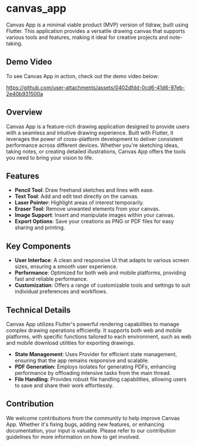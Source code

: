 # canvas_app

Canvas App is a minimal viable product (MVP) version of tldraw, built using Flutter. This application provides a versatile drawing canvas that supports various tools and features, making it ideal for creative projects and note-taking.

## Demo Video

To see Canvas App in action, check out the demo video below:

https://github.com/user-attachments/assets/0402dfdd-0cd6-41d6-97eb-2e40b931500a




## Overview

Canvas App is a feature-rich drawing application designed to provide users with a seamless and intuitive drawing experience. Built with Flutter, it leverages the power of cross-platform development to deliver consistent performance across different devices. Whether you're sketching ideas, taking notes, or creating detailed illustrations, Canvas App offers the tools you need to bring your vision to life.

## Features

- **Pencil Tool**: Draw freehand sketches and lines with ease.
- **Text Tool**: Add and edit text directly on the canvas.
- **Laser Pointer**: Highlight areas of interest temporarily.
- **Eraser Tool**: Remove unwanted elements from your canvas.
- **Image Support**: Insert and manipulate images within your canvas.
- **Export Options**: Save your creations as PNG or PDF files for easy sharing and printing.

## Key Components

- **User Interface**: A clean and responsive UI that adapts to various screen sizes, ensuring a smooth user experience.
- **Performance**: Optimized for both web and mobile platforms, providing fast and reliable performance.
- **Customization**: Offers a range of customizable tools and settings to suit individual preferences and workflows.

## Technical Details

Canvas App utilizes Flutter's powerful rendering capabilities to manage complex drawing operations efficiently. It supports both web and mobile platforms, with specific functions tailored to each environment, such as web and mobile download utilities for exporting drawings.

- **State Management**: Uses Provider for efficient state management, ensuring that the app remains responsive and scalable.
- **PDF Generation**: Employs isolates for generating PDFs, enhancing performance by offloading intensive tasks from the main thread.
- **File Handling**: Provides robust file handling capabilities, allowing users to save and share their work effortlessly.

## Contribution

We welcome contributions from the community to help improve Canvas App. Whether it's fixing bugs, adding new features, or enhancing documentation, your input is valuable. Please refer to our contribution guidelines for more information on how to get involved.
